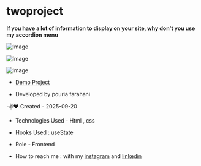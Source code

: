 # twoproject

**If you have a lot of information to display on your site, why don't you use my accordion menu**

![Image](https://github.com/user-attachments/assets/53f7172d-744c-444e-ac13-1006517ac092)

![Image](https://github.com/user-attachments/assets/65f5c594-6f54-490a-afe6-eeb0239469d4)

![Image](https://github.com/user-attachments/assets/e9487d62-e4a1-46aa-b3bd-e7d5274a1f49)

- [Demo Project](https://pouria-farahani-developer.github.io/Accordion-Menu-By-React/)

- Developed by pouria farahani

-✌️❤️ Created - 2025-09-20

- Technologies Used - Html , css 

- Hooks Used : useState 

- Role - Frontend

- How to reach me : with my [instagram](https://instagram.com/fatemeh.__.hashemzadeh) and [linkedin](https://www.linkedin.com/in/fatemeh-hashemzadeh%E2%80%8F)
